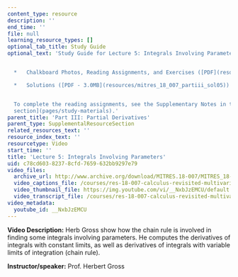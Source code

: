 ```yaml
---
content_type: resource
description: ''
end_time: ''
file: null
learning_resource_types: []
optional_tab_title: Study Guide
optional_text: 'Study Guide for Lecture 5: Integrals Involving Parameters


  *   Chalkboard Photos, Reading Assignments, and Exercises ([PDF](resources/mitres_18_007_partiii_lec05))

  *   Solutions ([PDF - 3.0MB](resources/mitres_18_007_partiii_sol05))


  To complete the reading assignments, see the Supplementary Notes in the [Study Materials
  section](pages/study-materials).'
parent_title: 'Part III: Partial Derivatives'
parent_type: SupplementalResourceSection
related_resources_text: ''
resource_index_text: ''
resourcetype: Video
start_time: ''
title: 'Lecture 5: Integrals Involving Parameters'
uid: c78cd603-8237-8cfd-7659-632bb9297e79
video_files:
  archive_url: http://www.archive.org/download/MITRES.18-007/MITRES_18-007_Part3_lec5_300k.mp4
  video_captions_file: /courses/res-18-007-calculus-revisited-multivariable-calculus-fall-2011/31b2db18feaf571aa928da5af967af0b_NxbJzEMCU.vtt
  video_thumbnail_file: https://img.youtube.com/vi/__NxbJzEMCU/default.jpg
  video_transcript_file: /courses/res-18-007-calculus-revisited-multivariable-calculus-fall-2011/7712fa509966a9b124fbf8bb83c03a25_NxbJzEMCU.pdf
video_metadata:
  youtube_id: __NxbJzEMCU
---
```


**Video Description:** Herb Gross show how the chain rule is involved in finding some integrals involving parameters. He computes the derivatives of integrals with constant limits, as well as derivatives of integrals with variable limits of integration (chain rule).

**Instructor/speaker:** Prof. Herbert Gross